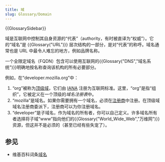 ```yaml
---
title: 域
slug: Glossary/Domain
---
```


{{GlossarySidebar}}

域是互联网中控制其自身资源的“代表”（authority，有时被直译为“权威”）。它的“域名”是 {{Glossary("URL")}} 层次结构的一部分，是对“代表”的称呼。域名通常也是 URL 中最令人难忘的地方，例如品牌名称。

一个全限定域名（FQDN）包含可以使用互联网的{{Glossary("DNS","域名系统")}}明确地按名称查询该机构的所有必要部分。

例如，在“developer.mozilla.org”中：

1. “org”被称为[顶级域](https://zh.wikipedia.org/wiki/頂級域)，它们由 [IANA](https://zh.wikipedia.org/wiki/互联网号码分配局) 注册为互联网标准。这里，“org”是指“组织”，它被定义在一个顶级的*域名注册表*中。
2. “mozilla”是域名。如果你需要拥有一个域名，必须在[注册商](https://zh.wikipedia.org/wiki/域名注册商)中注册。在顶级域域名注册商委派下，注册商可以为你注册域名。
3. “developer”是子域名，作为域名的所有者，你可以自己定义。许多域名所有者选择将子域“www”指向他们的{{Glossary("World_Wide_Web","万维网")}}资源，但这并不是必须的（甚至已经有些失宠了）。

## 参见

- 维基百科词条[域名](https://zh.wikipedia.org/wiki/域名)
